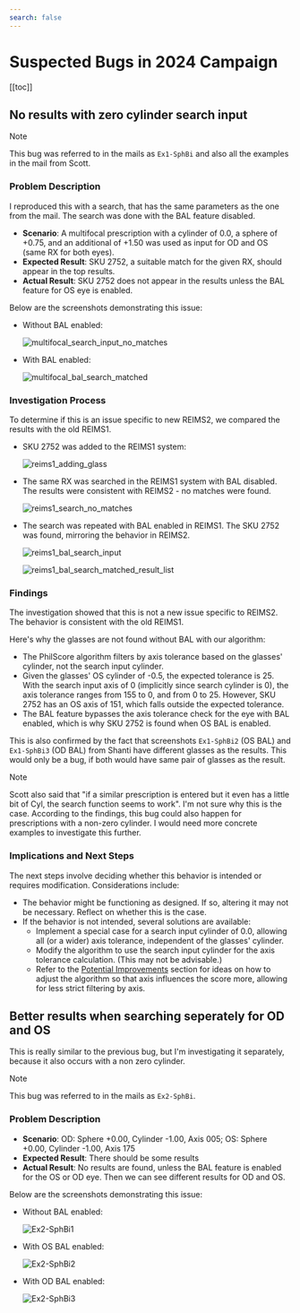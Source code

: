 ```yaml
---
search: false
---
```


# Suspected Bugs in 2024 Campaign

[[toc]]

## No results with zero cylinder search input

> [!NOTE]
> This bug was referred to in the mails as `Ex1-SphBi` and also all the examples in the mail from Scott.

### Problem Description

I reproduced this with a search, that has the same parameters as the one from the mail. The search was done with the BAL feature disabled.

- **Scenario**: A multifocal prescription with a cylinder of 0.0, a sphere of +0.75, and an additional of +1.50 was used as input for OD and OS (same RX for both eyes).
- **Expected Result**: SKU 2752, a suitable match for the given RX, should appear in the top results.
- **Actual Result**: SKU 2752 does not appear in the results unless the BAL feature for OS eye is enabled.

Below are the screenshots demonstrating this issue:

- Without BAL enabled:

  ![multifocal_search_input_no_matches](/bug_screens/multifocal_search_input_no_matches.png)

- With BAL enabled:

  ![multifocal_bal_search_matched](/bug_screens/multifocal_bal_search_matched.png)

### Investigation Process

To determine if this is an issue specific to new REIMS2, we compared the results with the old REIMS1.

- SKU 2752 was added to the REIMS1 system:

  ![reims1_adding_glass](/bug_screens/reims1_adding_glass.png)

- The same RX was searched in the REIMS1 system with BAL disabled. The results were consistent with REIMS2 - no matches were found.

  ![reims1_search_no_matches](/bug_screens/reims1_search_no_matches.png)

- The search was repeated with BAL enabled in REIMS1. The SKU 2752 was found, mirroring the behavior in REIMS2.

  ![reims1_bal_search_input](/bug_screens/reims1_bal_search_input.png)

  ![reims1_bal_search_matched_result_list](/bug_screens/reims1_bal_search_matched_result_list.png)

### Findings

The investigation showed that this is not a new issue specific to REIMS2. The behavior is consistent with the old REIMS1.

Here's why the glasses are not found without BAL with our algorithm:

- The PhilScore algorithm filters by axis tolerance based on the glasses' cylinder, not the search input cylinder.
- Given the glasses' OS cylinder of -0.5, the expected tolerance is 25. With the search input axis of 0 (implicitly since search cylinder is 0), the axis tolerance ranges from 155 to 0, and from 0 to 25. However, SKU 2752 has an OS axis of 151, which falls outside the expected tolerance.
- The BAL feature bypasses the axis tolerance check for the eye with BAL enabled, which is why SKU 2752 is found when OS BAL is enabled.

This is also confirmed by the fact that screenshots `Ex1-SphBi2` (OS BAL) and `Ex1-SphBi3` (OD BAL) from Shanti have different glasses as the results. This would only be a bug, if both would have same pair of glasses as the result.

> [!NOTE]
> Scott also said that "if a similar prescription is entered but it even has a little bit of Cyl, the search function seems to work".
> I'm not sure why this is the case. According to the findings, this bug could also happen for prescriptions with a non-zero cylinder. I would need more concrete examples to investigate this further.

### Implications and Next Steps

The next steps involve deciding whether this behavior is intended or requires modification. Considerations include:

- The behavior might be functioning as designed. If so, altering it may not be necessary. Reflect on whether this is the case.
- If the behavior is not intended, several solutions are available:
  - Implement a special case for a search input cylinder of 0.0, allowing all (or a wider) axis tolerance, independent of the glasses' cylinder.
  - Modify the algorithm to use the search input cylinder for the axis tolerance calculation. (This may not be advisable.)
  - Refer to the [Potential Improvements](/philscore.md#potential-improvements) section for ideas on how to adjust the algorithm so that axis influences the score more, allowing for less strict filtering by axis.

## Better results when searching seperately for OD and OS

This is really similar to the previous bug, but I'm investigating it separately, because it also occurs with a non zero cylinder.

> [!NOTE]
> This bug was referred to in the mails as `Ex2-SphBi`.

### Problem Description

- **Scenario**: OD: Sphere +0.00, Cylinder -1.00, Axis 005; OS: Sphere +0.00, Cylinder -1.00, Axis 175
- **Expected Result**: There should be some results
- **Actual Result**: No results are found, unless the BAL feature is enabled for the OS or OD eye. Then we can see different results for OD and OS.

Below are the screenshots demonstrating this issue:

- Without BAL enabled:

  ![Ex2-SphBi1](/bug_screens/Ex2-SphBi1.png)

- With OS BAL enabled:

  ![Ex2-SphBi2](/bug_screens/Ex2-SphBi2.png)

- With OD BAL enabled:

  ![Ex2-SphBi3](/bug_screens/Ex2-SphBi3.png)
